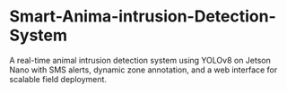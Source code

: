 # Smart-Anima-intrusion-Detection-System
A real-time animal intrusion detection system using YOLOv8 on Jetson Nano with SMS alerts, dynamic zone annotation, and a web interface for scalable field deployment.
